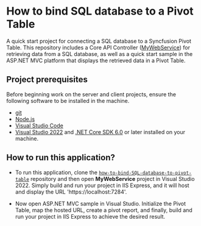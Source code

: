 # How to bind SQL database to a Pivot Table

A quick start project for connecting a SQL database to a Syncfusion Pivot Table. This repository includes a Core API Controller ([MyWebService](../MyWebService/)) for retrieving data from a SQL database, as well as a quick start sample in the ASP.NET MVC platform that displays the retrieved data in a Pivot Table.

## Project prerequisites

Before beginning work on the server and client projects, ensure the following software to be installed in the machine.

* [git](https://git-scm.com/downloads)
* [Node.js](https://nodejs.org/en/)
* [Visual Studio Code](https://code.visualstudio.com/)
* [Visual Studio 2022](https://visualstudio.microsoft.com/downloads/ ) and [.NET Core SDK 6.0](https://dotnet.microsoft.com/en-us/download/dotnet/6.0) or later installed on your machine.

## How to run this application?

* To run this application, clone the [`how-to-bind-SQL-database-to-pivot-table`](https://github.com/SyncfusionExamples/how-to-bind-SQL-database-to-pivot-table) repository and then open **MyWebService** project in Visual Studio 2022. Simply build and run your project in IIS Express, and it will host and display the URL 'https://localhost:7284'.

*  Now open ASP.NET MVC sample in Visual Studio. Initialize the Pivot Table, map the hosted URL, create a pivot report, and finally, build and run your project in IIS Express to achieve the desired result.
